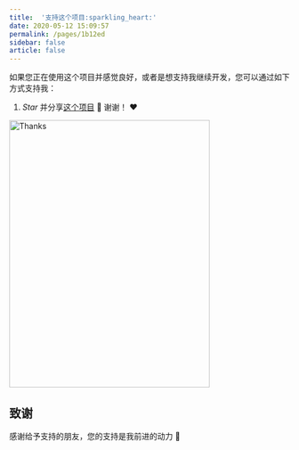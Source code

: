 ```yaml
---
title:  '支持这个项目:sparkling_heart:'
date: 2020-05-12 15:09:57
permalink: /pages/1b12ed
sidebar: false
article: false
---
```


如果您正在使用这个项目并感觉良好，或者是想支持我继续开发，您可以通过如下方式支持我：

1. *Star* 并分享[这个项目](https://github.com/xiaoxian521/vue-pure-admin) :rocket: 谢谢！ :heart:

<img src="http://yiming_chang.gitee.io/manages/pay.png" alt="Thanks"  width="360px" height="480px">

## 致谢
感谢给予支持的朋友，您的支持是我前进的动力 🎉
